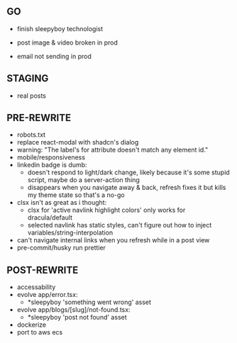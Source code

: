 ## GO
- finish sleepyboy technologist

- post image & video broken in prod
- email not sending in prod

## STAGING
- real posts

## PRE-REWRITE
- robots.txt
- replace react-modal with shadcn's dialog
- warning: "The label's for attribute doesn't match any element id."
- mobile/responsiveness
- linkedin badge is dumb:
  - doesn't respond to light/dark change, likely because it's some stupid script, maybe do a server-action thing
  - disappears when you navigate away & back, refresh fixes it but kills my theme state so that's a no-go
- clsx isn't as great as i thought:
  - clsx for 'active navlink highlight colors' only works for dracula/default
  - selected navlink has static styles, can't figure out how to inject variables/string-interpolation
- can't navigate internal links when you refresh while in a post view
- pre-commit/husky run prettier

## POST-REWRITE
- accessability
- evolve app/error.tsx:
  - *sleepyboy 'something went wrong' asset
- evolve app/blogs/[slug]/not-found.tsx:
  - *sleepyboy 'post not found' asset
- dockerize
- port to aws ecs